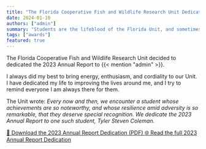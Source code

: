 ```yaml
---
title: "The Florida Cooperative Fish and Wildlife Research Unit Dedicate the 2023 Annual Report to Tyler Steven Coleman"
date: 2024-01-10
authors: ["admin"]
summary: "Students are the lifeblood of the Florida Unit, and sometimes one deserves special recognition, they said."
tags: ["awards"]
featured: true
---
```


The Florida Cooperative Fish and Wildlife Research Unit decided to dedicated the 2023 Annual Report to {{< mention "admin" >}}.

I always did my best to bring energy, enthusiasm, and cordiality to our Unit. I have dedicated my life to improving the lives around me, and I try to remind everyone I am always there for them.

The Unit wrote: *Every now and then, we encounter a student whose achievements are so noteworthy, and whose resilience amid adversity is so remarkable, that they deserve special recognition. We dedicate the 2023 Annual Report to one such student, Tyler Steven Coleman.*

<p>
  <a href="report.pdf" class="btn btn-primary" target="_blank" rel="noopener">
    📄 Download the 2023 Annual Report Dedication (PDF)
  </a>
  <a href="https://wec.ifas.ufl.edu/coop/publications/"
     class="btn btn-outline-primary" target="_blank" rel="noopener">
    🌐 Read the full 2023 Annual Report Dedication
  </a>
</p>